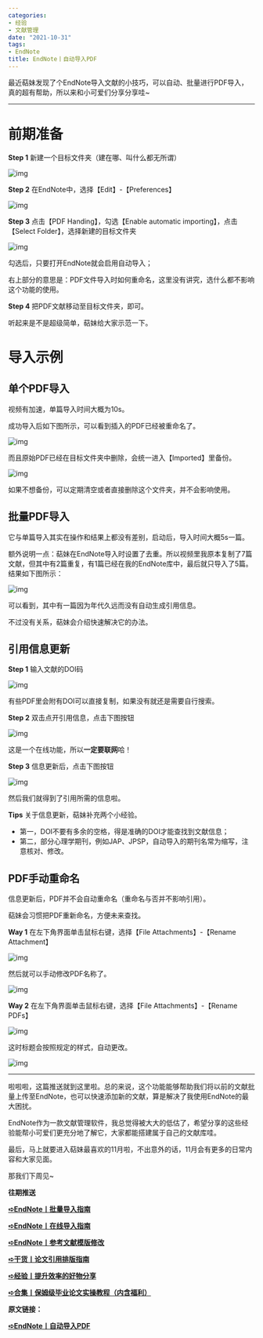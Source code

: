 ```yaml
---
categories:
- 经验
- 文献管理
date: "2021-10-31"
tags:
- EndNote
title: EndNote丨自动导入PDF
---
```

最近萜妹发现了个EndNote导入文献的小技巧，可以自动、批量进行PDF导入，真的超有帮助，所以来和小可爱们分享分享哇~

<!--more-->

---

# **前期准备**

**Step 1** 新建一个目标文件夹（建在哪、叫什么都无所谓）

![img](https://tie-1315290370.cos.ap-beijing.myqcloud.com/TIE/202309112336537.png)

**Step 2** 在EndNote中，选择【Edit】-【Preferences】

![img](https://tie-1315290370.cos.ap-beijing.myqcloud.com/TIE/202309112336527.png)

**Step 3** 点击【PDF Handing】，勾选【Enable automatic importing】，点击【Select Folder】，选择新建的目标文件夹

![img](https://tie-1315290370.cos.ap-beijing.myqcloud.com/TIE/202309112336674.png)

勾选后，只要打开EndNote就会启用自动导入；

右上部分的意思是：PDF文件导入时如何重命名，这里没有讲究，选什么都不影响这个功能的使用。

**Step 4** 把PDF文献移动至目标文件夹，即可。

听起来是不是超级简单，萜妹给大家示范一下。

# **导入示例**

## **单个PDF导入**

视频有加速，单篇导入时间大概为10s。

成功导入后如下图所示，可以看到插入的PDF已经被重命名了。

![img](https://tie-1315290370.cos.ap-beijing.myqcloud.com/TIE/202309112336315.png)

而且原始PDF已经在目标文件夹中删除，会统一进入【Imported】里备份。

![img](https://tie-1315290370.cos.ap-beijing.myqcloud.com/TIE/202309112336628.png)

如果不想备份，可以定期清空或者直接删除这个文件夹，并不会影响使用。

## **批量PDF导入**

它与单篇导入其实在操作和结果上都没有差别，启动后，导入时间大概5s一篇。

额外说明一点：萜妹在EndNote导入时设置了去重。所以视频里我原本复制了7篇文献，但其中有2篇重复，有1篇已经在我的EndNote库中，最后就只导入了5篇。结果如下图所示：

![img](https://tie-1315290370.cos.ap-beijing.myqcloud.com/TIE/202309112336784.png)

可以看到，其中有一篇因为年代久远而没有自动生成引用信息。

不过没有关系，萜妹会介绍快速解决它的办法。

## **引用信息更新**

**Step 1** 输入文献的DOI码

![img](https://tie-1315290370.cos.ap-beijing.myqcloud.com/TIE/202309112336442.png)

有些PDF里会附有DOI可以直接复制，如果没有就还是需要自行搜索。

**Step 2** 双击点开引用信息，点击下图按钮

![img](https://tie-1315290370.cos.ap-beijing.myqcloud.com/TIE/202309112336916.png)

这是一个在线功能，所以**一定要联网**哈！

**Step 3** 信息更新后，点击下图按钮

![img](https://tie-1315290370.cos.ap-beijing.myqcloud.com/TIE/202309112336816.png)

然后我们就得到了引用所需的信息啦。

**Tips** 关于信息更新，萜妹补充两个小经验。

- 第一，DOI不要有多余的空格，得是准确的DOI才能查找到文献信息；
- 第二，部分心理学期刊，例如JAP、JPSP，自动导入的期刊名常为缩写，注意核对、修改。

## **PDF手动重命名**

信息更新后，PDF并不会自动重命名（重命名与否并不影响引用）。

萜妹会习惯把PDF重新命名，方便未来查找。

**Way 1** 在左下角界面单击鼠标右键，选择【File Attachments】-【Rename Attachment】

![img](https://tie-1315290370.cos.ap-beijing.myqcloud.com/TIE/202309112336804.png)

然后就可以手动修改PDF名称了。

![img](https://tie-1315290370.cos.ap-beijing.myqcloud.com/TIE/202309112336932.png)

**Way 2** 在左下角界面单击鼠标右键，选择【File Attachments】-【Rename PDFs】

![img](https://tie-1315290370.cos.ap-beijing.myqcloud.com/TIE/202309112336815.png)

这时标题会按照规定的样式，自动更改。

![img](https://tie-1315290370.cos.ap-beijing.myqcloud.com/TIE/202309112336586.png)

------

啦啦啦，这篇推送就到这里啦。总的来说，这个功能能够帮助我们将以前的文献批量上传至EndNote，也可以快速添加新的文献，算是解决了我使用EndNote的最大困扰。

EndNote作为一款文献管理软件，我总觉得被大大的低估了，希望分享的这些经验能帮小可爱们更充分地了解它，大家都能搭建属于自己的文献库哇。

最后，马上就要进入萜妹最喜欢的11月啦，不出意外的话，11月会有更多的日常内容和大家见面。

那我们下周见~

**往期推送**

**[➪EndNote丨批量导入指南](https://mp.weixin.qq.com/s?__biz=MzIwMDk1OTM2OQ==&mid=2247485830&idx=1&sn=d23f298b43de8a69e4511b6e64b642b1&chksm=96f47d60a183f476c1b3286f6102d28b2d3c4ef319e0482ce93b12ce0b06b02db3f146052ee2&token=796075983&lang=zh_CN&scene=21#wechat_redirect)**

**[➪EndNote丨在线导入指南](https://mp.weixin.qq.com/s?__biz=MzIwMDk1OTM2OQ==&mid=2247485837&idx=1&sn=401a85546a70ec47d36fbb2dc738a1b7&chksm=96f47d6ba183f47d265057f7a2c3bb4a82c99f27ee7b636cb3efb93d32058407abd01602a43a&token=796075983&lang=zh_CN&scene=21#wechat_redirect)**

**[➪EndNote丨参考文献模版修改](http://mp.weixin.qq.com/s?__biz=MzIwMDk1OTM2OQ==&mid=2247485326&idx=1&sn=594ce9da3f58ab113480e97532af81d2&chksm=96f47368a183fa7e2f788114237658d6db1623d01789d251af066f7590276011b9a7c870f3bc&scene=21#wechat_redirect)**

**[➪干货丨论文引用排版指南](https://mp.weixin.qq.com/s?__biz=MzIwMDk1OTM2OQ==&mid=2247484874&idx=1&sn=6ad4750ef642f957726c6b75c2d0d003&chksm=96f4712ca183f83a528b233afce00a29818df8a3c7dcaecfd708512088c30801664d1bd31b96&token=1020863386&lang=zh_CN&scene=21#wechat_redirect)**

**[➪经验丨提升效率的好物分享](https://mp.weixin.qq.com/s?__biz=MzIwMDk1OTM2OQ==&mid=2247485982&idx=1&sn=1dc868f31bb3ae924e10dae577cecc67&chksm=96f47ef8a183f7eedd7d34473a8d5c950f6b49451754a6db7a22d155abd4ed2209ab112ef6b4&token=1020863386&lang=zh_CN&scene=21#wechat_redirect)**

**[➪合集丨保姆级毕业论文实操教程（内含福利）](https://mp.weixin.qq.com/s?__biz=MzIwMDk1OTM2OQ==&mid=2247485343&idx=1&sn=d99456fc386248f9ac26fdfddf5376c9&chksm=96f47379a183fa6f339773e5ae8442811954f233fb300afa67e3aef6f5c2bb36dbefc3c96bd2&token=1840594190&lang=zh_CN&scene=21#wechat_redirect)**

**原文链接：**

**[➪EndNote丨自动导入PDF](https://mp.weixin.qq.com/s?__biz=MzIwMDk1OTM2OQ==&mid=2247486025&idx=1&sn=2b9cdd6159d81d895a6bc99033deaa33&chksm=96f47eafa183f7b9e7b344aa42d8988819a7b102d558d22fba3795f209c16e54eea4a708d13e#rd)**